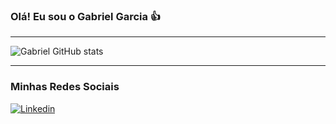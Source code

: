 ### Olá! Eu sou o Gabriel Garcia 👍


_____


![Gabriel GitHub stats](https://github-readme-stats.vercel.app/api?username=GabrielGarcia190&show_icons=true&theme=dark)
_____
### Minhas Redes Sociais

[![Linkedin]( 	https://img.shields.io/badge/LinkedIn-0077B5?style=for-the-badge&logo=linkedin&logoColor=white)](https://www.linkedin.com/in/gabriel-garcia-141543225/)



